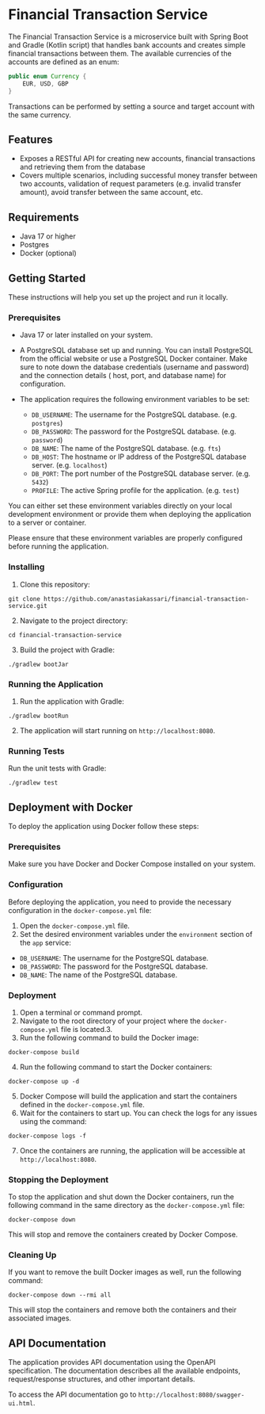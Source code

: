 # Financial Transaction Service

The Financial Transaction Service is a microservice built with Spring Boot and Gradle (Kotlin script) that handles bank
accounts and creates simple financial transactions between them. The available currencies of the accounts are defined as
an enum:

```java
public enum Currency {
    EUR, USD, GBP
}
```

Transactions can be performed by setting a source and target account with the same currency.

## Features

- Exposes a RESTful API for creating new accounts, financial transactions and retrieving them from the database
- Covers multiple scenarios, including successful money transfer between two accounts, validation of request
  parameters
  (e.g. invalid transfer amount), avoid transfer between the same account, etc.

## Requirements

- Java 17 or higher
- Postgres
- Docker (optional)

## Getting Started

These instructions will help you set up the project and run it locally.

### Prerequisites

- Java 17 or later installed on your system.
- A PostgreSQL database set up and running. You can install PostgreSQL from the official website or use a PostgreSQL
  Docker container. Make sure to note down the database credentials (username and password) and the connection details (
  host, port, and database name) for configuration.

- The application requires the following environment variables to be set:
    - `DB_USERNAME`: The username for the PostgreSQL database. (e.g. `postgres`)
    - `DB_PASSWORD`: The password for the PostgreSQL database. (e.g. `password`)
    - `DB_NAME`: The name of the PostgreSQL database. (e.g. `fts`)
    - `DB_HOST`: The hostname or IP address of the PostgreSQL database server. (e.g. `localhost`)
    - `DB_PORT`: The port number of the PostgreSQL database server. (e.g. `5432`)
    - `PROFILE`: The active Spring profile for the application. (e.g. `test`)

You can either set these environment variables directly on your local development environment or provide them when
deploying the application to a server or container.

Please ensure that these environment variables are properly configured before running the application.

### Installing

1. Clone this repository:

```shell
git clone https://github.com/anastasiakassari/financial-transaction-service.git
```

2. Navigate to the project directory:

```shell
cd financial-transaction-service
```

3. Build the project with Gradle:

```shell
./gradlew bootJar
```

### Running the Application

1. Run the application with Gradle:

```shell
./gradlew bootRun
```

2. The application will start running on `http://localhost:8080`.

### Running Tests

Run the unit tests with Gradle:

```shell
./gradlew test
```

## Deployment with Docker

To deploy the application using Docker follow these steps:

### Prerequisites

Make sure you have Docker and Docker Compose installed on your system.

### Configuration

Before deploying the application, you need to provide the necessary configuration in the `docker-compose.yml` file:

1. Open the `docker-compose.yml` file.
2. Set the desired environment variables under the `environment` section of the `app` service:

- `DB_USERNAME`: The username for the PostgreSQL database.
- `DB_PASSWORD`: The password for the PostgreSQL database.
- `DB_NAME`: The name of the PostgreSQL database.

### Deployment

1. Open a terminal or command prompt.
2. Navigate to the root directory of your project where the `docker-compose.yml` file is located.3.
3. Run the following command to build the Docker image:

```shell
docker-compose build
```

4. Run the following command to start the Docker containers:

```shell
docker-compose up -d
```

5. Docker Compose will build the application and start the containers defined in the `docker-compose.yml` file.
6. Wait for the containers to start up. You can check the logs for any issues using the command:

```shell
docker-compose logs -f
```

7. Once the containers are running, the application will be accessible at `http://localhost:8080`.

### Stopping the Deployment

To stop the application and shut down the Docker containers, run the following command in the same directory as
the `docker-compose.yml` file:

```shell
docker-compose down
```

This will stop and remove the containers created by Docker Compose.

### Cleaning Up

If you want to remove the built Docker images as well, run the following command:

```shell
docker-compose down --rmi all
```

This will stop the containers and remove both the containers and their associated images.

## API Documentation

The application provides API documentation using the OpenAPI specification. The documentation describes all the
available endpoints, request/response structures, and other important details.

To access the API documentation go to `http://localhost:8080/swagger-ui.html`.


